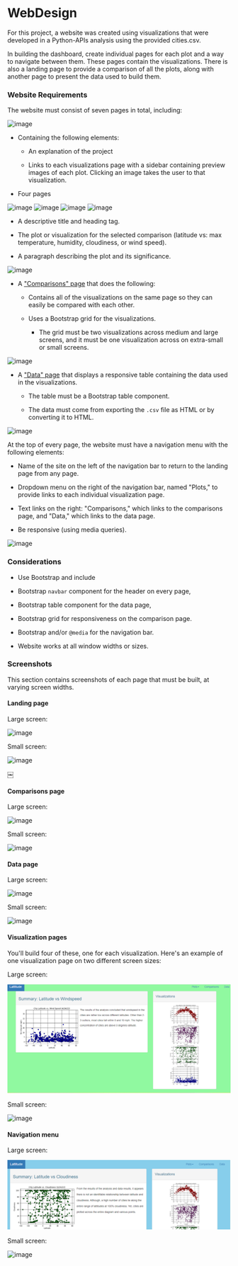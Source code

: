 # WebDesign
For this project, a website was created using visualizations that were developed in a Python-APIs analysis using the provided cities.csv.

In building the dashboard, create individual pages for each plot and a way to navigate between them. These pages contain the visualizations. There is also a landing page to provide a comparison of all the plots, along with another page to present the data used to build them.

### Website Requirements

The website must consist of seven pages in total, including:

![image](https://user-images.githubusercontent.com/99145651/171969143-7210aa6f-b8a7-4533-bd83-c19b0580a126.png)

* Containing the following elements:

  * An explanation of the project

  * Links to each visualizations page with a sidebar containing preview images of each plot. Clicking an image takes the user to that visualization.

* Four pages
 
 ![image](https://user-images.githubusercontent.com/99145651/171969282-0564209c-d5a0-429d-8c56-20e19db41aaf.png)
 ![image](https://user-images.githubusercontent.com/99145651/171969301-bfefcfcc-26c9-4dda-9c56-7dc1645556e1.png)
 ![image](https://user-images.githubusercontent.com/99145651/171969313-15210064-6d07-4670-91bd-aec78bdb5f8f.png)
 ![image](https://user-images.githubusercontent.com/99145651/171969326-9947eb7e-8091-46e3-a8bc-9e0a84ea06f5.png)

 * A descriptive title and heading tag.

  * The plot or visualization for the selected comparison (latitude vs: max temperature, humidity, cloudiness, or wind speed). 

  * A paragraph describing the plot and its significance.
 
  ![image](https://user-images.githubusercontent.com/99145651/171969243-e3ab4cb2-00d1-4222-818b-3a848f99127c.png)
 

* A ["Comparisons" page](#comparisons-page) that does the following:

  * Contains all of the visualizations on the same page so they can easily be compared with each other.

  * Uses a Bootstrap grid for the visualizations.

    * The grid must be two visualizations across medium and large screens, and it must be one visualization across on extra-small or small screens.

![image](https://user-images.githubusercontent.com/99145651/171969851-5c58c335-600a-453c-80b2-64a744a16486.png)


* A ["Data" page](#data-page) that displays a responsive table containing the data used in the visualizations.

  * The table must be a Bootstrap table component. 

  * The data must come from exporting the `.csv` file as HTML or by converting it to HTML. 


![image](https://user-images.githubusercontent.com/99145651/171969890-3bbb4c40-5ad1-48d6-b84f-011134a706b2.png)


At the top of every page, the website must have a navigation menu with the following elements:

* Name of the site on the left of the navigation bar to return to the landing page from any page.

* Dropdown menu on the right of the navigation bar, named "Plots," to provide links to each individual visualization page.

* Text links on the right: "Comparisons," which links to the comparisons page, and "Data," which links to the data page.

* Be responsive (using media queries). 

![image](https://user-images.githubusercontent.com/99145651/171969914-fe5ad463-4c8b-4998-ab99-918a042b9ef7.png)


### Considerations

* Use Bootstrap and include
* Bootstrap `navbar` component for the header on every page, 
* Bootstrap table component for the data page, 
* Bootstrap grid for responsiveness on the comparison page.
* Bootstrap and/or `@media` for the navigation bar.

* Website works at all window widths or sizes.

### Screenshots

This section contains screenshots of each page that must be built, at varying screen widths. 

#### <a id="landing-page"></a>Landing page

Large screen:

![image](https://user-images.githubusercontent.com/99145651/171970082-df8202ce-5ab3-4196-9f02-2dcd0494ec17.png)


Small screen:

![image](https://user-images.githubusercontent.com/99145651/171970116-0aa54bbb-ecf3-41ed-ab05-453d358d2757.png)

￼

#### <a id="comparisons-page"></a>Comparisons page

Large screen:

![image](https://user-images.githubusercontent.com/99145651/171970179-647d1a34-f861-4774-9918-87a953ec598c.png)


Small screen:

![image](https://user-images.githubusercontent.com/99145651/171970212-4af1c231-2d69-4289-a358-77c6353c422b.png)


#### <a id="data-page"></a>Data page

Large screen:

![image](https://user-images.githubusercontent.com/99145651/171970273-1f0fe3c8-45f3-4383-afeb-af0042942754.png)



Small screen:

![image](https://user-images.githubusercontent.com/99145651/171970327-ce719e88-173d-4061-a6a8-8ecd2037a320.png)


#### <a id="visualization-pages"></a>Visualization pages

You'll build four of these, one for each visualization. Here's an example of one visualization page on two different screen sizes:

Large screen:

![visualize page large screen](Images/visualize-lg.png)

Small screen:

![image](https://user-images.githubusercontent.com/99145651/171970434-1a3ff9a7-e3f3-4fd0-acd4-650faea20986.png)


#### <a id="navigation-menu"></a>Navigation menu

Large screen:

![nav menu large screen](Images/nav-lg.png)

Small screen:

![image](https://user-images.githubusercontent.com/99145651/171970478-04b5b1e7-900c-4cf3-b49f-fd5e7f10cff2.png)
